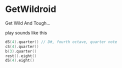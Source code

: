 # GetWildroid
Get Wild And Tough...

play sounds like this

```kotlin
dS(4).quarter() // D#, fourth octave, quarter note
cS(4).quarter()
b(3).quarter()  
rest().eight()
dS(4).eight()
```
